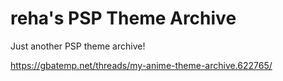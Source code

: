 # reha's PSP Theme Archive
Just another PSP theme archive!

https://gbatemp.net/threads/my-anime-theme-archive.622765/ <br/>
